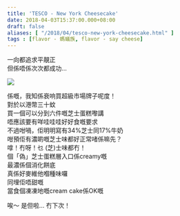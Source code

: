 ```yaml
---
title: 'TESCO - New York Cheesecake'
date: 2018-04-03T15:37:00.000+08:00
draft: false
aliases: [ "/2018/04/tesco-new-york-cheesecake.html" ]
tags : [flavor - 螞蟻族, flavor - say cheese]
---
```


一向都追求平靚正  
但係唔係次次都成功...  

[![](https://c1.staticflickr.com/1/798/26286328247_5b960e15c1_z.jpg)](https://c1.staticflickr.com/1/798/26286328247_5b960e15c1_z.jpg)

係嘅，我知係衰响買超級市場牌子呢度！  
對於以港幣三十蚊  
買一個可以分到六件嘅芝士蛋糕嚟講  
唔應該要有咩哇哇哇好好食嘅要求  
不過咁喎，佢明明寫有34%芝士同17%牛奶  
咁預佢有濃啲嘅芝士味都好正常啫係嘛先？  
嗱！冇呀！乜 (芝)士味都冇！  
個「偽」芝士蛋糕層入口係creamy嘅  
最濃係個消化餅底  
真係好麥維他嗰種味囉  
同埋佢唔甜嘅  
當食個凍凍地嘅cream cake係OK嘅  
  
唉～ 是但啦... 冇下次！